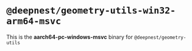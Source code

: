 # `@deepnest/geometry-utils-win32-arm64-msvc`

This is the **aarch64-pc-windows-msvc** binary for `@deepnest/geometry-utils`
